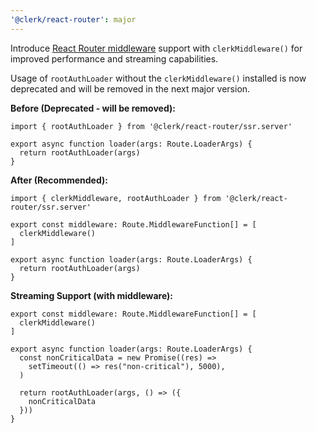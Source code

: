 ```yaml
---
'@clerk/react-router': major
---
```


Introduce [React Router middleware](https://reactrouter.com/how-to/middleware) support with `clerkMiddleware()` for improved performance and streaming capabilities.

Usage of `rootAuthLoader` without the `clerkMiddleware()` installed is now deprecated and will be removed in the next major version.

**Before (Deprecated - will be removed):**

```tsx
import { rootAuthLoader } from '@clerk/react-router/ssr.server'

export async function loader(args: Route.LoaderArgs) {
  return rootAuthLoader(args)
}
```

**After (Recommended):**
```tsx
import { clerkMiddleware, rootAuthLoader } from '@clerk/react-router/ssr.server'

export const middleware: Route.MiddlewareFunction[] = [
  clerkMiddleware()
]

export async function loader(args: Route.LoaderArgs) {
  return rootAuthLoader(args)
}
```

**Streaming Support (with middleware):**

```tsx
export const middleware: Route.MiddlewareFunction[] = [
  clerkMiddleware()
]

export async function loader(args: Route.LoaderArgs) {
  const nonCriticalData = new Promise((res) =>
    setTimeout(() => res("non-critical"), 5000),
  )

  return rootAuthLoader(args, () => ({
    nonCriticalData
  }))
}
```